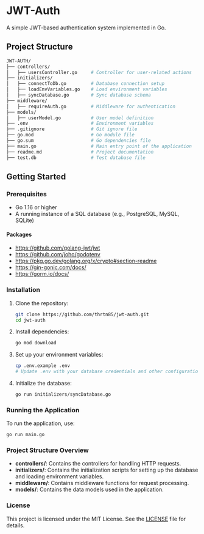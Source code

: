 # JWT-Auth

A simple JWT-based authentication system implemented in Go.

## Project Structure

```bash
JWT-AUTH/
├── controllers/
│   ├── usersController.go     # Controller for user-related actions
├── initializers/
│   ├── connectToDb.go         # Database connection setup
│   ├── loadEnvVariables.go    # Load environment variables
│   ├── syncDatabase.go        # Sync database schema
├── middleware/
│   ├── requireAuth.go         # Middleware for authentication
├── models/
│   ├── userModel.go           # User model definition
├── .env                       # Environment variables
├── .gitignore                 # Git ignore file
├── go.mod                     # Go module file
├── go.sum                     # Go dependencies file
├── main.go                    # Main entry point of the application
├── readme.md                  # Project documentation
├── test.db                    # Test database file
```

## Getting Started

### Prerequisites

- Go 1.16 or higher
- A running instance of a SQL database (e.g., PostgreSQL, MySQL, SQLite)

#### Packages
- https://github.com/golang-jwt/jwt
- https://github.com/joho/godotenv
- https://pkg.go.dev/golang.org/x/crypto#section-readme
- https://gin-gonic.com/docs/
- https://gorm.io/docs/

### Installation

1. Clone the repository:
   ```bash
   git clone https://github.com/thrtn85/jwt-auth.git
   cd jwt-auth
   ```

2. Install dependencies:
   ```bash
   go mod download
   ```

3. Set up your environment variables:
   ```bash
   cp .env.example .env
   # Update .env with your database credentials and other configurations
   ```

4. Initialize the database:
   ```bash
   go run initializers/syncDatabase.go
   ```

### Running the Application

To run the application, use:
```bash
go run main.go
```

### Project Structure Overview

- **controllers/**: Contains the controllers for handling HTTP requests.
- **initializers/**: Contains the initialization scripts for setting up the database and loading environment variables.
- **middleware/**: Contains middleware functions for request processing.
- **models/**: Contains the data models used in the application.

### License

This project is licensed under the MIT License. See the [LICENSE](LICENSE) file for details.